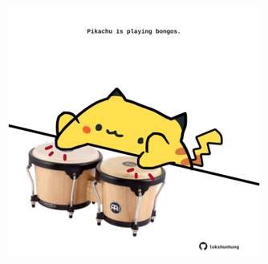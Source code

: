 <!-- built at 11/03/2023, 03:00:51 UTC -->
<p align="center">
  <img width="500" height="500" src="./ReadmeImage.svg">
</p>

